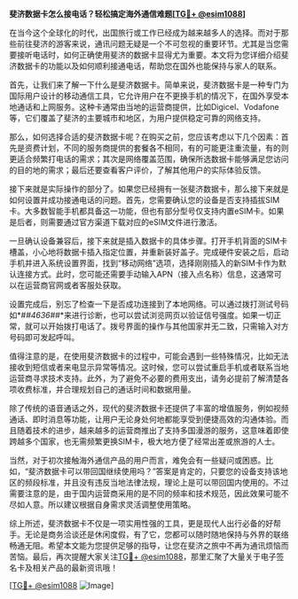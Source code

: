 **斐济数据卡怎么接电话？轻松搞定海外通信难题[[TG💪+ @esim1088](https://t.me/s/esim1088)]**

在当今这个全球化的时代，出国旅行或工作已经成为越来越多人的选择。而对于那些前往斐济的游客来说，通讯问题无疑是一个不可忽视的重要环节。尤其是当您需要接听电话时，如何正确使用斐济的数据卡显得尤为重要。本文将为您详细介绍斐济数据卡的功能以及如何顺利接通电话，帮助您在国外也能保持与家人的联系。

首先，让我们来了解一下什么是斐济数据卡。简单来说，斐济数据卡是一种专门为国际用户设计的移动通信工具，它允许用户在不更换手机的情况下，在国外享受本地通话和上网服务。这种卡通常由当地的运营商提供，比如Digicel、Vodafone等，它们覆盖了斐济的主要城市和地区，为用户提供稳定可靠的网络支持。

那么，如何选择合适的斐济数据卡呢？在购买之前，您应该考虑以下几个因素：首先是资费计划，不同的服务商提供的套餐各不相同，有的可能更注重流量，有的则更适合频繁打电话的需求；其次是网络覆盖范围，确保所选数据卡能够满足您访问的目的地的需求；最后还要查看客户评价，了解其他用户的实际体验反馈。

接下来就是实际操作的部分了。如果您已经拥有一张斐济数据卡，那么接下来就是如何设置并成功接通电话的问题。首先，您需要确认您的设备是否支持插拔SIM卡。大多数智能手机都具备这一功能，但也有部分型号仅支持内置eSIM卡。如果是后者，则需要通过官方渠道下载对应的eSIM文件进行激活。

一旦确认设备兼容后，接下来就是插入数据卡的具体步骤。打开手机背面的SIM卡槽盖，小心地将数据卡插入指定位置，并重新装好盖子。完成硬件安装之后，启动手机并进入系统设置界面，找到“移动网络”选项，选择刚刚插入的新SIM卡作为默认连接方式。此时，您可能还需要手动输入APN（接入点名称）信息，这通常可以在运营商官网或者客服处获取。

设置完成后，别忘了检查一下是否成功连接到了本地网络。可以通过拨打测试号码如*#*#4636#*#*来进行诊断，也可以尝试浏览网页以验证信号强度。如果一切正常，就可以开始拨打电话了。拨号界面的操作与其他国家并无二致，只需输入对方号码即可发起呼叫。

值得注意的是，在使用斐济数据卡的过程中，可能会遇到一些特殊情况，比如无法接收到短信或者来电显示异常等情况。这时候，您可以尝试重启手机或者联系当地运营商寻求技术支持。此外，为了避免不必要的费用支出，请务必提前了解清楚各项收费标准，并合理规划自己的通话时间和数据用量。

除了传统的语音通话之外，现代的斐济数据卡还提供了丰富的增值服务，例如视频通话、即时消息等功能，让用户无论身处何地都能享受到便捷高效的沟通体验。而且随着技术的进步，越来越多的运营商推出了支持多国漫游的服务，这意味着即使跨越多个国家，也无需频繁更换SIM卡，极大地方便了经常出差或旅游的人士。

当然，对于初次接触海外通信产品的用户而言，难免会有一些疑问或困惑。比如，“斐济数据卡可以带回国继续使用吗？”答案是肯定的，只要您的设备支持该地区的频段标准，并且没有违反当地法律法规，理论上是可以带回国内使用的。不过需要注意的是，由于国内运营商采用的是不同的频率和技术规范，因此效果可能不尽如人意。所以建议根据自身需求灵活调整使用策略。

综上所述，斐济数据卡不仅是一项实用性强的工具，更是现代人出行必备的好帮手。无论是商务洽谈还是休闲度假，有了它，您都可以随时随地保持与外界的联络畅通无阻。希望本文能为您提供足够的指导，让您在斐济之旅中不再为通讯烦恼而苦恼。最后，再次提醒大家关注[TG💪+ @esim1088](https://t.me/s/esim1088)，那里汇聚了大量关于电子签名卡及相关产品的最新资讯哦！

[[TG💪+ @esim1088](https://t.me/s/esim1088) ![Image](https://i.postimg.cc/4NQfJmqS/Snipaste-2025-05-13-00-14-12.png)]